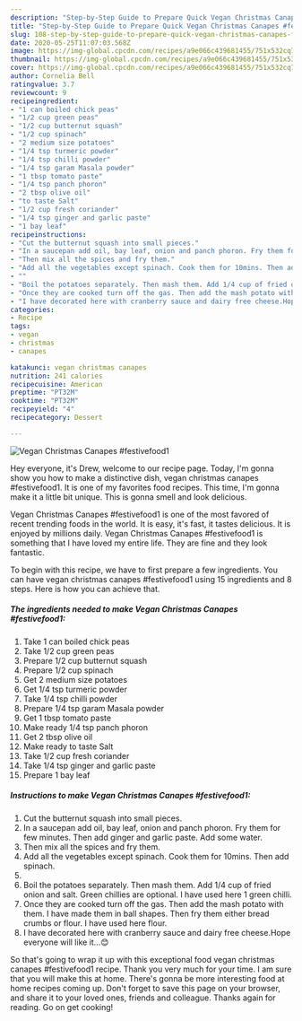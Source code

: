 ```yaml
---
description: "Step-by-Step Guide to Prepare Quick Vegan Christmas Canapes #festivefood1"
title: "Step-by-Step Guide to Prepare Quick Vegan Christmas Canapes #festivefood1"
slug: 108-step-by-step-guide-to-prepare-quick-vegan-christmas-canapes-festivefood1
date: 2020-05-25T11:07:03.568Z
image: https://img-global.cpcdn.com/recipes/a9e066c439681455/751x532cq70/vegan-christmas-canapes-festivefood1-recipe-main-photo.jpg
thumbnail: https://img-global.cpcdn.com/recipes/a9e066c439681455/751x532cq70/vegan-christmas-canapes-festivefood1-recipe-main-photo.jpg
cover: https://img-global.cpcdn.com/recipes/a9e066c439681455/751x532cq70/vegan-christmas-canapes-festivefood1-recipe-main-photo.jpg
author: Cornelia Bell
ratingvalue: 3.7
reviewcount: 9
recipeingredient:
- "1 can boiled chick peas"
- "1/2 cup green peas"
- "1/2 cup butternut squash"
- "1/2 cup spinach"
- "2 medium size potatoes"
- "1/4 tsp turmeric powder"
- "1/4 tsp chilli powder"
- "1/4 tsp garam Masala powder"
- "1 tbsp tomato paste"
- "1/4 tsp panch phoron"
- "2 tbsp olive oil"
- "to taste Salt"
- "1/2 cup fresh coriander"
- "1/4 tsp ginger and garlic paste"
- "1 bay leaf"
recipeinstructions:
- "Cut the butternut squash into small pieces."
- "In a saucepan add oil, bay leaf, onion and panch phoron. Fry them for few minutes. Then add ginger and garlic paste. Add some water."
- "Then mix all the spices and fry them."
- "Add all the vegetables except spinach. Cook them for 10mins. Then add spinach."
- ""
- "Boil the potatoes separately. Then mash them. Add 1/4 cup of fried onion and salt. Green chillies are optional. I have used here 1 green chilli."
- "Once they are cooked turn off the gas. Then add the mash potato with them. I have made them in ball shapes. Then fry them either bread crumbs or flour. I have used here flour."
- "I have decorated here with cranberry sauce and dairy free cheese.Hope everyone will like it...😊"
categories:
- Recipe
tags:
- vegan
- christmas
- canapes

katakunci: vegan christmas canapes 
nutrition: 241 calories
recipecuisine: American
preptime: "PT32M"
cooktime: "PT32M"
recipeyield: "4"
recipecategory: Dessert

---
```



![Vegan Christmas Canapes #festivefood1](https://img-global.cpcdn.com/recipes/a9e066c439681455/751x532cq70/vegan-christmas-canapes-festivefood1-recipe-main-photo.jpg)

Hey everyone, it's Drew, welcome to our recipe page. Today, I'm gonna show you how to make a distinctive dish, vegan christmas canapes #festivefood1. It is one of my favorites food recipes. This time, I'm gonna make it a little bit unique. This is gonna smell and look delicious.

Vegan Christmas Canapes #festivefood1 is one of the most favored of recent trending foods in the world. It is easy, it's fast, it tastes delicious. It is enjoyed by millions daily. Vegan Christmas Canapes #festivefood1 is something that I have loved my entire life. They are fine and they look fantastic.




To begin with this recipe, we have to first prepare a few ingredients. You can have vegan christmas canapes #festivefood1 using 15 ingredients and 8 steps. Here is how you can achieve that.

<!--inarticleads1-->

##### The ingredients needed to make Vegan Christmas Canapes #festivefood1:

1. Take 1 can boiled chick peas
1. Take 1/2 cup green peas
1. Prepare 1/2 cup butternut squash
1. Prepare 1/2 cup spinach
1. Get 2 medium size potatoes
1. Get 1/4 tsp turmeric powder
1. Take 1/4 tsp chilli powder
1. Prepare 1/4 tsp garam Masala powder
1. Get 1 tbsp tomato paste
1. Make ready 1/4 tsp panch phoron
1. Get 2 tbsp olive oil
1. Make ready to taste Salt
1. Take 1/2 cup fresh coriander
1. Take 1/4 tsp ginger and garlic paste
1. Prepare 1 bay leaf




<!--inarticleads2-->

##### Instructions to make Vegan Christmas Canapes #festivefood1:

1. Cut the butternut squash into small pieces.
1. In a saucepan add oil, bay leaf, onion and panch phoron. Fry them for few minutes. Then add ginger and garlic paste. Add some water.
1. Then mix all the spices and fry them.
1. Add all the vegetables except spinach. Cook them for 10mins. Then add spinach.
1. 
1. Boil the potatoes separately. Then mash them. Add 1/4 cup of fried onion and salt. Green chillies are optional. I have used here 1 green chilli.
1. Once they are cooked turn off the gas. Then add the mash potato with them. I have made them in ball shapes. Then fry them either bread crumbs or flour. I have used here flour.
1. I have decorated here with cranberry sauce and dairy free cheese.Hope everyone will like it...😊




So that's going to wrap it up with this exceptional food vegan christmas canapes #festivefood1 recipe. Thank you very much for your time. I am sure that you will make this at home. There's gonna be more interesting food at home recipes coming up. Don't forget to save this page on your browser, and share it to your loved ones, friends and colleague. Thanks again for reading. Go on get cooking!

